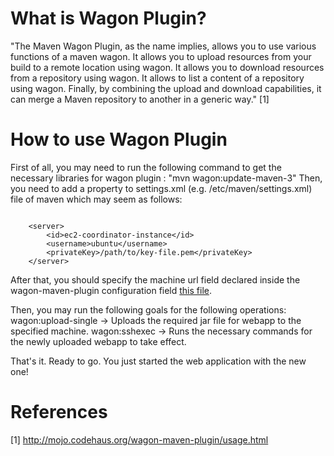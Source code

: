 # What is Wagon Plugin?

"The Maven Wagon Plugin, as the name implies, allows you to use various functions of a maven wagon.
It allows you to upload resources from your build to a remote location using wagon.
It allows you to download resources from a repository using wagon.
It allows to list a content of a repository using wagon.
Finally, by combining the upload and download capabilities, it can merge a Maven repository to another in a generic way." [1]

# How to use Wagon Plugin

First of all, you may need to run the following command to get the necessary libraries
for wagon plugin : "mvn wagon:update-maven-3"
Then, you need to add a property to settings.xml (e.g. /etc/maven/settings.xml) file of maven which may seem as follows:

~~~~~~

    <server>
        <id>ec2-coordinator-instance</id>
        <username>ubuntu</username>
        <privateKey>/path/to/key-file.pem</privateKey>
    </server>

~~~~~~

After that, you should specify the machine url field declared inside the wagon-maven-plugin configuration field
[this file](https://stash.safehaus.org/projects/CHOP/repos/main/browse/webapp/pom.xml).

Then, you may run the following goals for the following operations:
wagon:upload-single -> Uploads the required jar file for webapp to the specified machine.
wagon:sshexec       -> Runs the necessary commands for the newly uploaded webapp to take effect.

That's it. Ready to go. You just started the web application with the new one!

# References
[1] http://mojo.codehaus.org/wagon-maven-plugin/usage.html